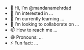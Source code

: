 - 👋 Hi, I’m @mandanamehrdad
- 👀 I’m interested in ...
- 🌱 I’m currently learning ...
- 💞️ I’m looking to collaborate on ...
- 📫 How to reach me ...
- 😄 Pronouns: ...
- ⚡ Fun fact: ...

<!---
mandanamehrdad/mandanamehrdad is a ✨ special ✨ repository because its `README.md` (this file) appears on your GitHub profile.
You can click the Preview link to take a look at your changes.
--->

